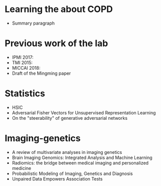 # Learning the about COPD
* Summary paragraph


# Previous work of the lab
* IPMI 2017: 
* TMI 2015:
* MICCAI 2018:
* Draft of the Mingming paper


# Statistics
* HSIC
* Adversarial Fisher Vectors for Unsupervised Representation Learning
* On the "steerability" of generative adversarial networks

# Imaging-genetics
* A review of multivariate analyses in imaging genetics
* Brain Imaging Genomics: Integrated Analysis and Machine Learning
* Radiomics: the bridge between medical imaging and personalized medicine
* Probabilistic Modeling of Imaging, Genetics and Diagnosis
* Unpaired Data Empowers Association Tests
